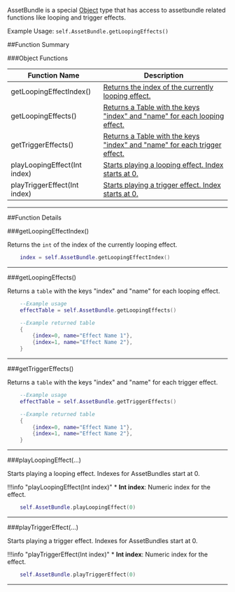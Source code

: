 AssetBundle is a special [Object](object) type that has access to assetbundle related functions like looping and trigger effects. 

Example Usage: `self.AssetBundle.getLoopingEffects()`

##Function Summary

###Object Functions

Function Name | Description
-- | --
getLoopingEffectIndex()  |  [Returns the index of the currently looping effect.](#getloopingeffectindex)
getLoopingEffects()  |  [Returns a Table with the keys "index" and "name" for each looping effect.](#getloopingeffects)
getTriggerEffects()  |  [Returns a Table with the keys "index" and "name" for each trigger effect.](#gettriggereffects)
playLoopingEffect(Int index)  |  [Starts playing a looping effect. Index starts at 0.](#playloopingeffect)
playTriggerEffect(Int index)  |  [Starts playing a trigger effect. Index starts at 0.](#playtriggereffect)

---

##Function Details

###getLoopingEffectIndex()

Returns the `int` of the index of the currently looping effect.

```Lua
	index = self.AssetBundle.getLoopingEffectIndex()
```

---


###getLoopingEffects()

Returns a `table` with the keys "index" and "name" for each looping effect.

``` Lua
	--Example usage
	effectTable = self.AssetBundle.getLoopingEffects()
```
``` Lua
	--Example returned table
	{
		{index=0, name="Effect Name 1"},
		{index=1, name="Effect Name 2"},
	}
```

---


###getTriggerEffects()


Returns a `table` with the keys "index" and "name" for each trigger effect.

``` Lua
	--Example usage
	effectTable = self.AssetBundle.getTriggerEffects()
```
``` Lua
	--Example returned table
	{
		{index=0, name="Effect Name 1"},
		{index=1, name="Effect Name 2"},
	}
```

---


###playLoopingEffect(...)

Starts playing a looping effect. Indexes for AssetBundles start at 0.

!!!info "playLoopingEffect(Int index)"
	* **Int index**: Numeric index for the effect.

``` Lua
	self.AssetBundle.playLoopingEffect(0)
```

---
	

###playTriggerEffect(...)

Starts playing a trigger effect. Indexes for AssetBundles start at 0.

!!!info "playTriggerEffect(Int index)"
	* **Int index**: Numeric index for the effect.


``` Lua
	self.AssetBundle.playTriggerEffect(0)
```

---
